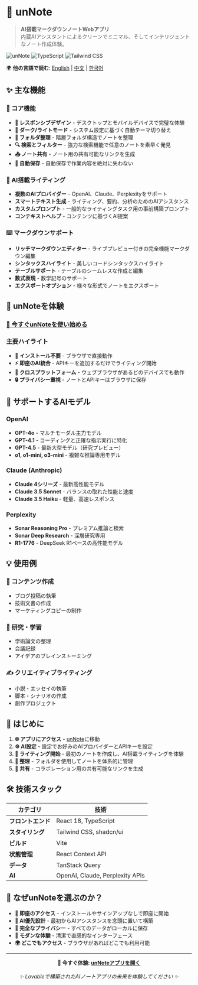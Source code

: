 
# 📝 unNote

> **AI搭載マークダウンノートWebアプリ**  
> 内蔵AIアシスタントによるクリーンでミニマル、そしてインテリジェントなノート作成体験。

![unNote](https://img.shields.io/badge/Built%20with-React-61DAFB?style=flat-square&logo=react&logoColor=white)
![TypeScript](https://img.shields.io/badge/TypeScript-007ACC?style=flat-square&logo=typescript&logoColor=white)
![Tailwind CSS](https://img.shields.io/badge/Tailwind%20CSS-38B2AC?style=flat-square&logo=tailwind-css&logoColor=white)

🌍 **他の言語で読む**: [English](README.md) | [中文](README-CN.md) | [한국어](README-KR.md)

## ✨ 主な機能

### 🎯 コア機能
- **📱 レスポンシブデザイン** - デスクトップとモバイルデバイスで完璧な体験
- **🌙 ダーク/ライトモード** - システム設定に基づく自動テーマ切り替え
- **📂 フォルダ整理** - 階層フォルダ構造でノートを整理
- **🔍 検索とフィルター** - 強力な検索機能で任意のノートを素早く発見
- **📤 ノート共有** - ノート用の共有可能なリンクを生成
- **💾 自動保存** - 自動保存で作業内容を絶対に失わない

### 🤖 AI搭載ライティング
- **複数のAIプロバイダー** - OpenAI、Claude、Perplexityをサポート
- **スマートテキスト生成** - ライティング、要約、分析のためのAIアシスタンス
- **カスタムプロンプト** - 一般的なライティングタスク用の事前構築プロンプト
- **コンテキストヘルプ** - コンテンツに基づくAI提案

### ⌨️ マークダウンサポート
- **リッチマークダウンエディター** - ライブプレビュー付きの完全機能マークダウン編集
- **シンタックスハイライト** - 美しいコードシンタックスハイライト
- **テーブルサポート** - テーブルのシームレスな作成と編集
- **数式表現** - 数学記号のサポート
- **エクスポートオプション** - 様々な形式でノートをエクスポート

## 🚀 unNoteを体験

### **[🌟 今すぐunNoteを使い始める](https://unnote.works)**

### 主要ハイライト
- **🚫 インストール不要** - ブラウザで直接動作
- **⚡ 即座のAI統合** - APIキーを追加するだけでライティング開始
- **📱 クロスプラットフォーム** - ウェブブラウザがあるどのデバイスでも動作
- **🔒 プライバシー重視** - ノートとAPIキーはブラウザに保存

## 🤖 サポートするAIモデル

### OpenAI
- **GPT-4o** - マルチモーダル主力モデル
- **GPT-4.1** - コーディングと正確な指示実行に特化
- **GPT-4.5** - 最新大型モデル（研究プレビュー）
- **o1, o1-mini, o3-mini** - 複雑な推論専用モデル

### Claude (Anthropic)
- **Claude 4シリーズ** - 最新高性能モデル
- **Claude 3.5 Sonnet** - バランスの取れた性能と速度
- **Claude 3.5 Haiku** - 軽量、高速レスポンス

### Perplexity
- **Sonar Reasoning Pro** - プレミアム推論と検索
- **Sonar Deep Research** - 深層研究専用
- **R1-1776** - DeepSeek R1ベースの高性能モデル

## 💡 使用例

### 📝 コンテンツ作成
- ブログ投稿の執筆
- 技術文書の作成
- マーケティングコピーの制作

### 🔬 研究・学習
- 学術論文の整理
- 会議記録
- アイデアのブレインストーミング

### ✍️ クリエイティブライティング
- 小説・エッセイの執筆
- 脚本・シナリオの作成
- 創作プロジェクト

## 🚀 はじめに

1. **🌐 アプリにアクセス** - [unNote](https://unnote.works)に移動
2. **⚙️ AI設定** - 設定でお好みのAIプロバイダーとAPIキーを設定
3. **📝 ライティング開始** - 最初のノートを作成し、AI搭載ライティングを体験
4. **📁 整理** - フォルダを使用してノートを体系的に管理
5. **🔗 共有** - コラボレーション用の共有可能なリンクを生成

## 🛠️ 技術スタック

| カテゴリ | 技術 |
|----------|------------|
| **フロントエンド** | React 18, TypeScript |
| **スタイリング** | Tailwind CSS, shadcn/ui |
| **ビルド** | Vite |
| **状態管理** | React Context API |
| **データ** | TanStack Query |
| **AI** | OpenAI, Claude, Perplexity APIs |

## 🌟 なぜunNoteを選ぶのか？

- **🚀 即座のアクセス** - インストールやサインアップなしで即座に開始
- **🤖 AI優先設計** - 最初からAIアシスタンスを念頭に置いて構築
- **🔐 完全なプライバシー** - すべてのデータがローカルに保存
- **💎 モダンな体験** - 清潔で直感的なインターフェース
- **🌍 どこでもアクセス** - ブラウザがあればどこでも利用可能

---

<div align="center">
  <strong>🔗 今すぐ体験: <a href="https://unnote.works">unNoteアプリを開く</a></strong><br><br>
  <em>✨ Lovableで構築されたAIノートアプリの未来を体験してください ✨</em>
</div>
